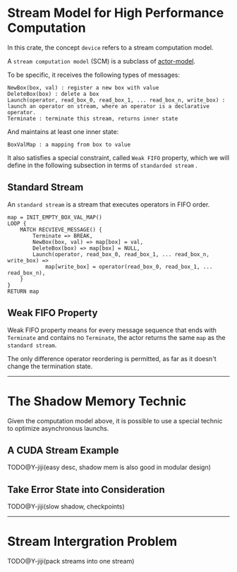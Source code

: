 # Stream Model for High Performance Computation

In this crate, the concept `device` refers to a stream computation model. 

A `stream computation model` (SCM) is a subclass of [actor-model](https://en.wikipedia.org/wiki/Actor_model). 

To be specific, it receives the following types of messages: 
```
NewBox(box, val) : register a new box with value
DeleteBox(box) : delete a box
Launch(operator, read_box_0, read_box_1, ... read_box_n, write_box) : launch an operator on stream, where an operator is a declarative operator. 
Terminate : terminate this stream, returns inner state
```
And maintains at least one inner state:
```
BoxValMap : a mapping from box to value
```

It also satisfies a special constraint, called `Weak FIFO` property, which we will define in the following subsection in terms of `standarded stream` . 

## Standard Stream

An `standard stream` is a stream that executes operators in FIFO order. 

```pseudocode
map = INIT_EMPTY_BOX_VAL_MAP()
LOOP {
    MATCH RECVIEVE_MESSAGE() {
        Terminate => BREAK,
        NewBox(box, val) => map[box] = val,
        DeleteBox(box) => map[box] = NULL,
        Launch(operator, read_box_0, read_box_1, ... read_box_n, write_box) => 
            map[write_box] = operator(read_box_0, read_box_1, ... read_box_n),
    }
}
RETURN map
```

## Weak FIFO Property

Weak FIFO property means for every message sequence that ends with `Terminate` and contains no `Terminate`, the actor returns the same `map` as the `standard stream`. 

The only difference operator reordering is permitted, as far as it doesn't change the termination state. 

***

# The Shadow Memory Technic

Given the computation model above, it is possible to use a special technic to optimize asynchronous launchs. 

## A CUDA Stream Example

TODO@Y-jiji(easy desc, shadow mem is also good in modular design)

## Take Error State into Consideration

TODO@Y-jiji(slow shadow, checkpoints)

***

# Stream Intergration Problem

TODO@Y-jiji(pack streams into one stream)